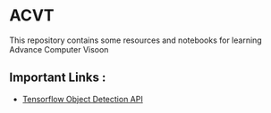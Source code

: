 # ACVT

This repository contains some resources and notebooks for learning Advance Computer Visoon

## Important Links :

* [Tensorflow Object Detection API](https://colab.research.google.com/github/tensorflow/hub/blob/master/examples/colab/tf2_object_detection.ipynb#scrollTo=-y9R0Xllefec)
